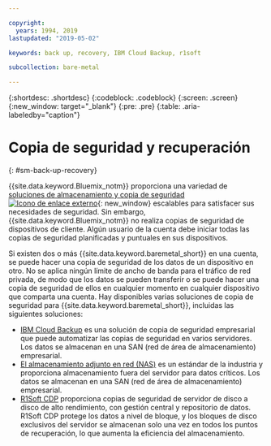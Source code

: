 ```yaml
---

copyright:
  years: 1994, 2019
lastupdated: "2019-05-02"

keywords: back up, recovery, IBM Cloud Backup, r1soft

subcollection: bare-metal

---
```


{:shortdesc: .shortdesc}
{:codeblock: .codeblock}
{:screen: .screen}
{:new_window: target="_blank"}
{:pre: .pre}
{:table: .aria-labeledby="caption"}


# Copia de seguridad y recuperación
{: #sm-back-up-recovery}

{{site.data.keyword.Bluemix_notm}} proporciona una variedad de [soluciones de almacenamiento y copia de seguridad ![Icono de enlace externo](../icons/launch-glyph.svg "Icono de enlace externo")](https://www.ibm.com/cloud/storage){: new_window} escalables para satisfacer sus necesidades de seguridad. Sin embargo, {{site.data.keyword.Bluemix_notm}} no realiza copias de seguridad de dispositivos de cliente. Algún usuario de la cuenta debe iniciar todas las copias de seguridad planificadas y puntuales en sus dispositivos.

Si existen dos o más {{site.data.keyword.baremetal_short}} en una cuenta, se puede hacer una copia de seguridad de los datos de un dispositivo en otro. No se aplica ningún límite de ancho de banda para el tráfico de red privada, de modo que los datos se pueden transferir o se puede hacer una copia de seguridad de ellos en cualquier momento en cualquier dispositivo que comparta una cuenta. Hay disponibles varias soluciones de copia de seguridad para {{site.data.keyword.baremetal_short}}, incluidas las siguientes soluciones:

* [IBM Cloud Backup](/docs/infrastructure/Backup?topic=Backup-getting-started#getting-started) es una solución de copia de seguridad empresarial que puede automatizar las copias de seguridad en varios servidores. Los datos se almacenan en una SAN (red de área de almacenamiento) empresarial.
* [El almacenamiento adjunto en red (NAS)](/docs/infrastructure/network-attached-storage?topic=network-attached-storage-GettingStarted#GettingStarted) es un estándar de la industria y proporciona almacenamiento fuera del servidor para datos críticos. Los datos se almacenan en una SAN (red de área de almacenamiento) empresarial.
* [R1Soft CDP](/docs/infrastructure/software?topic=software-ordering-r1soft#ordering-r1soft) proporciona copias de seguridad de servidor de disco a disco de alto rendimiento, con gestión central y repositorio de datos. R1Soft CDP protege los datos a nivel de bloque, y los bloques de disco exclusivos del servidor se almacenan solo una vez en todos los puntos de recuperación, lo que aumenta la eficiencia del almacenamiento.
